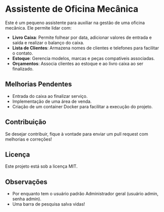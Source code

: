# Assistente de Oficina Mecânica

Este é um pequeno assistente para auxiliar na gestão de uma oficina mecânica. Ele permite lidar com:

- **Livro Caixa**: Permite folhear por data, adicionar valores de entrada e saída e realizar o balanço do caixa.
- **Lista de Clientes**: Armazena nomes de clientes e telefones para facilitar o contato.
- **Estoque**: Gerencia modelos, marcas e peças compatíveis associadas.
- **Orçamentos**: Associa clientes ao estoque e ao livro caixa ao ser finalizado.

## Melhorias Pendentes

- Entrada do caixa ao finalizar serviço.
- Implementação de uma área de venda.
- Criação de um container Docker para facilitar a execução do projeto.

## Contribuição

Se desejar contribuir, fique à vontade para enviar um pull request com melhorias e correções!

## Licença

Este projeto está sob a licença MIT.

## Observações
- Por enquanto tem o usuário padrão Administrador geral (usuário admin, senha admin).
- Uma barra de pesquisa salva vidas!
